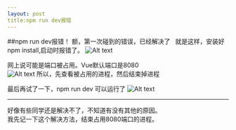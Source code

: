 ```yaml
---
layout: post
title:npm run dev报错
---
```


##npm run dev报错！
额，第一次碰到的错误，已经解决了  
就是这样，安装好 npm install,启动时报错了。
![Alt text](../image/2017-07-17_192734.png)

网上说可能是端口被占用。Vue默认端口是8080  
![Alt text](../image/2017-07-17_192624.png)
所以，先查看被占用的进程，然后结束掉进程

最后再试了一下，npm run dev 可以运行了
![Alt text](../image/2017-07-17_194102.png)

---
好像有些同学还是解决不了，不知道有没有其他的原因。  
我先记一下这个解决方法，结束占用8080端口的进程。
